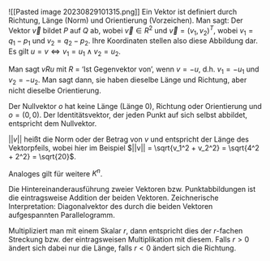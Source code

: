![[Pasted image 20230829101315.png]]
Ein Vektor ist definiert durch Richtung, Länge (Norm) und Orientierung (Vorzeichen).
Man sagt: Der Vektor $\vec{v}$ bildet $P$ auf $Q$ ab, wobei $\vec{v} \in R^2$ und $\vec{v} = (v_1, v_2)^T$, wobei $v_1 = q_1 - p_1$ und $v_2 = q_2 - p_2$. Ihre Koordinaten stellen also diese Abbildung dar. Es gilt $u = v \Leftrightarrow v_1 = u_1 \land v_2 = u_2$.

Man sagt $v R u$ mit $R$ = ‘Ist Gegenvektor von’, wenn $v = -u$, d.h. $v_1 = -u_1$ und $v_2 = -u_2$. Man sagt dann, sie haben dieselbe Länge und Richtung, aber nicht dieselbe Orientierung.

Der Nullvektor $o$ hat keine Länge (Länge $0$), Richtung oder Orientierung und $o = (0, 0)$.
Der Identitätsvektor, der jeden Punkt auf sich selbst abbildet, entspricht dem Nullvektor.

$|| v ||$ heißt die Norm oder der Betrag von $v$ und entspricht der Länge des Vektorpfeils, wobei hier im Beispiel $||v|| = \sqrt{v_1^2 + v_2^2} = \sqrt{4^2 + 2^2} = \sqrt{20}$.

Analoges gilt für weitere $K^n$.

Die Hintereinanderausführung zweier Vektoren bzw. Punktabbildungen ist die eintragsweise Addition der beiden Vektoren. Zeichnerische Interpretation: Diagonalvektor des durch die beiden Vektoren aufgespannten Parallelogramm.

Multipliziert man mit einem Skalar $r$, dann entspricht dies der $r$-fachen Streckung bzw. der eintragsweisen Multiplikation mit diesem. Falls $r>0$ ändert sich dabei nur die Länge, falls $r < 0$ ändert sich die Richtung. 
